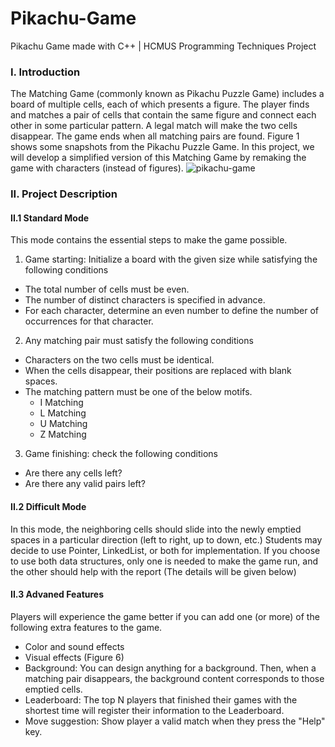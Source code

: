 # Pikachu-Game
Pikachu Game made with C++ | HCMUS Programming Techniques Project
### I. Introduction
The Matching Game (commonly known as Pikachu Puzzle Game) includes a board of multiple cells, each of which
presents a figure. The player finds and matches a pair of cells that contain the same figure and connect each other
in some particular pattern. A legal match will make the two cells disappear. The game ends when all matching
pairs are found. Figure 1 shows some snapshots from the Pikachu Puzzle Game.
In this project, we will develop a simplified version of this Matching Game by remaking the game with characters
(instead of figures).
![pikachu-game](https://cdn.shortpixel.ai/spai/w_995+q_lossy+ret_img+to_webp/https://1ktut.com/wp-content/uploads/2019/05/tai-Game-Pikachu-Co-Dien-ve-may-tinh.png)
### II. Project Description
#### II.1 Standard Mode
This mode contains the essential steps to make the game possible.
1. Game starting: Initialize a board with the given size while satisfying the following conditions
- The total number of cells must be even.
- The number of distinct characters is specified in advance.
- For each character, determine an even number to define the number of occurrences for that character.
2. Any matching pair must satisfy the following conditions
- Characters on the two cells must be identical.
- When the cells disappear, their positions are replaced with blank spaces.
- The matching pattern must be one of the below motifs.
	+ I Matching
	+ L Matching
	+ U Matching
	+ Z Matching
3. Game finishing: check the following conditions
- Are there any cells left?
- Are there any valid pairs left?
#### II.2 Difficult Mode
In this mode, the neighboring cells should slide into the newly emptied spaces in a particular direction (left to right,
up to down, etc.) Students may decide to use Pointer, LinkedList, or both for implementation. If you choose to use
both data structures, only one is needed to make the game run, and the other should help with the report (The
details will be given below)
#### II.3 Advaned Features
Players will experience the game better if you can add one (or more) of the following extra features to the game.
- Color and sound effects
- Visual effects (Figure 6)
- Background: You can design anything for a background. Then, when a matching pair disappears, the background content corresponds to those emptied cells.
- Leaderboard: The top N players that finished their games with the shortest time will register their information
to the Leaderboard.
- Move suggestion: Show player a valid match when they press the "Help" key.

